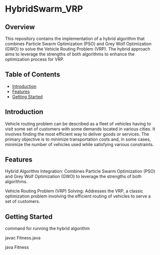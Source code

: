 # HybridSwarm_VRP


## Overview

This repository contains the implementation of a hybrid algorithm that combines Particle Swarm Optimization (PSO) and Grey Wolf Optimization (GWO) to solve the Vehicle Routing Problem (VRP). The hybrid approach aims to leverage the strengths of both algorithms to enhance the optimization process for VRP.

## Table of Contents

- [Introduction](#introduction)
- [Features](#features)
- [Getting Started](#getting-started)


## Introduction

Vehicle routing problem can be described as  a fleet of vehicles having to visit some set of customers with some demands located in various cities. It involves finding the most efficient way to deliver goods or services. The primary objective is to minimize transportation costs and, in some cases, minimize the number of vehicles used while satisfying various constraints. 

## Features

Hybrid Algorithm Integration:
Combines Particle Swarm Optimization (PSO) and Grey Wolf Optimization (GWO) to leverage the strengths of both algorithms.

Vehicle Routing Problem (VRP) Solving:
Addresses the VRP, a classic optimization problem involving the efficient routing of vehicles to serve a set of customers.

## Getting Started

command for running the hybrid algorithm

javac Fitness.java

java Fitness
